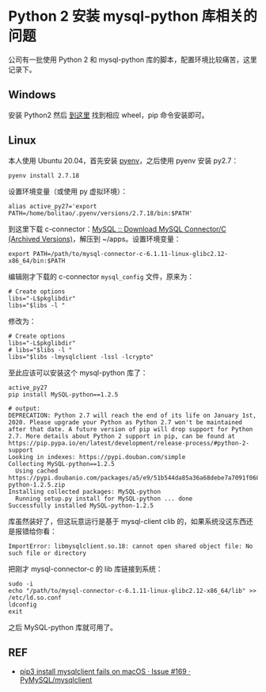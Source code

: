 # Python 2 安装 mysql-python 库相关的问题

公司有一批使用 Python 2 和 mysql-python 库的脚本，配置环境比较痛苦，这里记录下。

## Windows

安装 Python2 然后 [到这里](https://www.lfd.uci.edu/~gohlke/pythonlibs/#mysql-python) 找到相应 wheel，pip 命令安装即可。

## Linux

本人使用 Ubuntu 20.04，首先安装 [pyenv](https://github.com/pyenv/pyenv)，之后使用 pyenv 安装 py2.7：

``` shell
pyenv install 2.7.18
```

设置环境变量（或使用 py 虚拟环境）：

``` shell
alias active_py27='export PATH=/home/bolitao/.pyenv/versions/2.7.18/bin:$PATH'
```

到这里下载 c-connector：[MySQL :: Download MySQL Connector/C (Archived Versions)](https://downloads.mysql.com/archives/c-c/)，解压到 ~/apps。设置环境变量：

``` shell
export PATH=/path/to/mysql-connector-c-6.1.11-linux-glibc2.12-x86_64/bin:$PATH
```

编辑刚才下载的 c-connector `mysql_config` 文件，原来为：

``` shell
# Create options 
libs="-L$pkglibdir"
libs="$libs -l "
```

修改为：

``` shell
# Create options 
libs="-L$pkglibdir"
# libs="$libs -l "
libs="$libs -lmysqlclient -lssl -lcrypto"
```

至此应该可以安装这个 mysql-python 库了：

``` shell
active_py27
pip install MySQL-python==1.2.5

# output:
DEPRECATION: Python 2.7 will reach the end of its life on January 1st, 2020. Please upgrade your Python as Python 2.7 won't be maintained after that date. A future version of pip will drop support for Python 2.7. More details about Python 2 support in pip, can be found at https://pip.pypa.io/en/latest/development/release-process/#python-2-support
Looking in indexes: https://pypi.douban.com/simple
Collecting MySQL-python==1.2.5
  Using cached https://pypi.doubanio.com/packages/a5/e9/51b544da85a36a68debe7a7091f068d802fc515a3a202652828c73453cad/MySQL-python-1.2.5.zip
Installing collected packages: MySQL-python
  Running setup.py install for MySQL-python ... done
Successfully installed MySQL-python-1.2.5
```

库虽然装好了，但这玩意运行是基于 mysql-client clib 的，如果系统没这东西还是报错给你看：

``` log
ImportError: libmysqlclient.so.18: cannot open shared object file: No such file or directory
```

把刚才 mysql-connector-c 的 lib 库链接到系统：

``` shell
sudo -i
echo "/path/to/mysql-connector-c-6.1.11-linux-glibc2.12-x86_64/lib" >> /etc/ld.so.conf
ldconfig
exit
```

之后 MySQL-python 库就可用了。

## REF

- [pip3 install mysqlclient fails on macOS · Issue #169 · PyMySQL/mysqlclient](https://github.com/PyMySQL/mysqlclient/issues/169)
